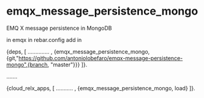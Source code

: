 emqx_message_persistence_mongo
===============

EMQ X message persistence in MongoDB

in emqx 
in rebar.config add in

{deps,
    [
    ..............
    , {emqx_message_persistence_mongo,{git,"https://github.com/antoniolobefaro/emqx-message-persistence-mongo",{branch, "master"}}}
    ]}.

.......

{cloud_relx_apps,
    [
    ...........
    , {emqx_message_persistence_mongo, load}
    ]}.


